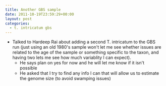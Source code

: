 ```yaml
---
title: Another GBS sample
date: 2011-10-19T23:59:29+00:00
layout: post
categories:
  - t. intricatum gbs
---
```

  * Talked to Hardeep Rai about adding a second T. intricatum to the GBS run (just using an old 1980's sample won't let me see whether issues are related to the age of the sample or something specific to the taxon, and having two lets me see how much variablity I can expect).
      * He says plan on yes for now and he will let me know if it isn't possible
      * He asked that I try to find any info I can that will allow us to estimate the genome size (to avoid swamping issues)
